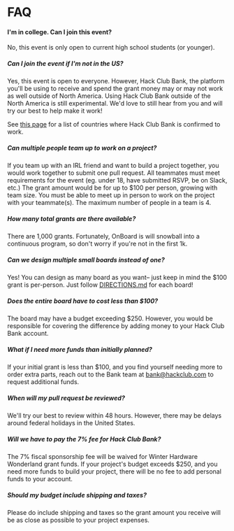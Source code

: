 # FAQ

#### I'm in college. Can I join this event? 

No, this event is only open to current high school students (or younger).

##### Can I join the event if I'm not in the US?

Yes, this event is open to everyone. However, Hack Club Bank, the platform you'll be using to receive and spend the grant money may or may not work as well outside of North America. Using Hack Club Bank outside of the North America is still experimental. We'd love to still hear from you and will try our best to help make it work!

See [this page](./eligible_countries.md) for a list of countries where Hack Club Bank is confirmed to work.

<!-- ##### What if I don't have a project idea?

Check out the [examples](/examples) for inspiration. If you're still stuck, you can ask for help in the [#hardware-party](https://hackclub.slack.com/archives/C0168BR5PDE) channel on Slack. -->

##### Can multiple people team up to work on a project?

If you team up with an IRL friend and want to build a project together, you would work together to submit one pull request. All teammates must meet requirements for the event (eg. under 18, have submitted RSVP, be on Slack, etc.) The grant amount would be for up to $100 per person, growing with team size. You must be able to meet up in person to work on the project with your teammate(s). The maximum number of people in a team is 4.

##### How many total grants are there available?

There are 1,000 grants. Fortunately, OnBoard is will snowball into a continuous program, so don't worry if you're not in the first 1k.

##### Can we design multiple small boards instead of one?

Yes! You can design as many board as you want– just keep in mind the $100 grant is per-person. Just follow [DIRECTIONS.md](https://github.com/hackclub/OnBoard/directions.md) for each board!

##### Does the entire board have to cost less than $100?

The board may have a budget exceeding $250. However, you would be responsible for covering the difference by adding money to your Hack Club Bank account.

##### What if I need more funds than initially planned?

If your initial grant is less than $100, and you find yourself needing more to order extra parts, reach out to the Bank team at bank@hackclub.com to request additional funds.

##### When will my pull request be reviewed?

We'll try our best to review within 48 hours. However, there may be delays around federal holidays in the United States.

##### Will we have to pay the 7% fee for Hack Club Bank?

The 7% fiscal sponsorship fee will be waived for Winter Hardware Wonderland grant funds. If your project's budget exceeds $250, and you need more funds to build your project, there will be no fee to add personal funds to your account.

##### Should my budget include shipping and taxes?

Please do include shipping and taxes so the grant amount you receive will be as close as possible to your project expenses.